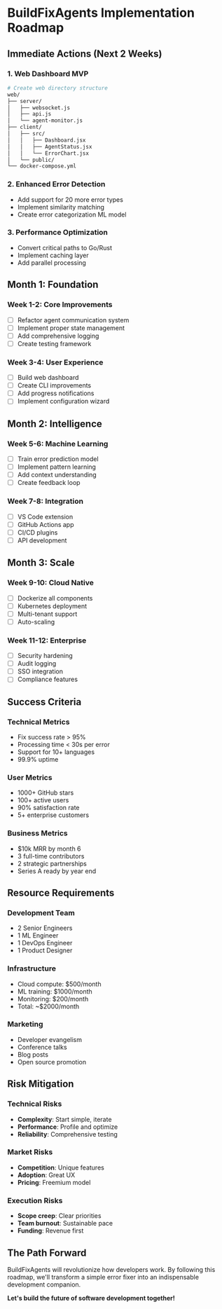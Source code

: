 # BuildFixAgents Implementation Roadmap

## Immediate Actions (Next 2 Weeks)

### 1. Web Dashboard MVP
```bash
# Create web directory structure
web/
├── server/
│   ├── websocket.js
│   ├── api.js
│   └── agent-monitor.js
├── client/
│   ├── src/
│   │   ├── Dashboard.jsx
│   │   ├── AgentStatus.jsx
│   │   └── ErrorChart.jsx
│   └── public/
└── docker-compose.yml
```

### 2. Enhanced Error Detection
- Add support for 20 more error types
- Implement similarity matching
- Create error categorization ML model

### 3. Performance Optimization
- Convert critical paths to Go/Rust
- Implement caching layer
- Add parallel processing

## Month 1: Foundation

### Week 1-2: Core Improvements
- [ ] Refactor agent communication system
- [ ] Implement proper state management
- [ ] Add comprehensive logging
- [ ] Create testing framework

### Week 3-4: User Experience
- [ ] Build web dashboard
- [ ] Create CLI improvements
- [ ] Add progress notifications
- [ ] Implement configuration wizard

## Month 2: Intelligence

### Week 5-6: Machine Learning
- [ ] Train error prediction model
- [ ] Implement pattern learning
- [ ] Add context understanding
- [ ] Create feedback loop

### Week 7-8: Integration
- [ ] VS Code extension
- [ ] GitHub Actions app
- [ ] CI/CD plugins
- [ ] API development

## Month 3: Scale

### Week 9-10: Cloud Native
- [ ] Dockerize all components
- [ ] Kubernetes deployment
- [ ] Multi-tenant support
- [ ] Auto-scaling

### Week 11-12: Enterprise
- [ ] Security hardening
- [ ] Audit logging
- [ ] SSO integration
- [ ] Compliance features

## Success Criteria

### Technical Metrics
- Fix success rate > 95%
- Processing time < 30s per error
- Support for 10+ languages
- 99.9% uptime

### User Metrics
- 1000+ GitHub stars
- 100+ active users
- 90% satisfaction rate
- 5+ enterprise customers

### Business Metrics
- $10k MRR by month 6
- 3 full-time contributors
- 2 strategic partnerships
- Series A ready by year end

## Resource Requirements

### Development Team
- 2 Senior Engineers
- 1 ML Engineer
- 1 DevOps Engineer
- 1 Product Designer

### Infrastructure
- Cloud compute: $500/month
- ML training: $1000/month
- Monitoring: $200/month
- Total: ~$2000/month

### Marketing
- Developer evangelism
- Conference talks
- Blog posts
- Open source promotion

## Risk Mitigation

### Technical Risks
- **Complexity**: Start simple, iterate
- **Performance**: Profile and optimize
- **Reliability**: Comprehensive testing

### Market Risks
- **Competition**: Unique features
- **Adoption**: Great UX
- **Pricing**: Freemium model

### Execution Risks
- **Scope creep**: Clear priorities
- **Team burnout**: Sustainable pace
- **Funding**: Revenue first

## The Path Forward

BuildFixAgents will revolutionize how developers work. By following this roadmap, we'll transform a simple error fixer into an indispensable development companion.

**Let's build the future of software development together!**
